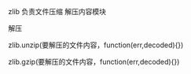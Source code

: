zlib  负责文件压缩 解压内容模块

解压

zlib.unzip(要解压的文件内容，function(err,decoded){})

zlib.gzip(要解压的文件内容，function(err,decoded){})